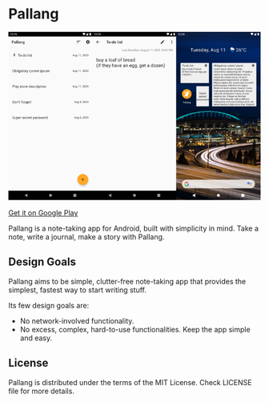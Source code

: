 # Pallang

![Screenshot](ghimgs/sc.png)

[Get it on Google Play](https://play.google.com/store/apps/details?id=com.sinu.pallang)

Pallang is a note-taking app for Android, built with simplicity in mind. Take a note, write a journal, make a story with Pallang.

## Design Goals

Pallang aims to be simple, clutter-free note-taking app that provides the simplest, fastest way to start writing stuff.

Its few design goals are:
- No network-involved functionality.
- No excess, complex, hard-to-use functionalities. Keep the app simple and easy.

## License

Pallang is distributed under the terms of the MIT License. Check LICENSE file for more details.